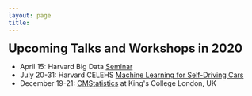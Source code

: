 ```yaml
---
layout: page
title: 
---
```


<span style="font-size:18pt;"><b>Upcoming Talks and Workshops in 2020</b></span> 
* April 15: Harvard Big Data [Seminar](https://twitter.com/HarvardBigData/status/1235246030414807040/photo/1)
* July 20-31: Harvard CELEHS [Machine Learning for Self-Driving Cars](https://www.hsph.harvard.edu/biostatistics/machine-learning-for-self-driving-cars/)
* December 19-21: [CMStatistics](http://cmstatistics.org/CMStatistics2020/) at King's College London, UK


